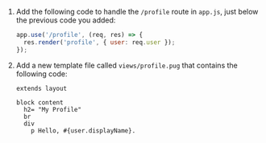 1. Add the following code to handle the `/profile` route in `app.js`, just below the previous code you added:

   ```js
   app.use('/profile', (req, res) => {
     res.render('profile', { user: req.user });
   });
   ```

2. Add a new template file called `views/profile.pug` that contains the following code:

   ```pug
   extends layout

   block content
     h2= "My Profile"
     br
     div
       p Hello, #{user.displayName}.
   ```
